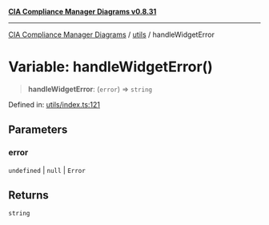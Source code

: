 [**CIA Compliance Manager Diagrams v0.8.31**](../../README.md)

***

[CIA Compliance Manager Diagrams](../../modules.md) / [utils](../README.md) / handleWidgetError

# Variable: handleWidgetError()

> **handleWidgetError**: (`error`) => `string`

Defined in: [utils/index.ts:121](https://github.com/Hack23/cia-compliance-manager/blob/85c025371255f412469ec0119911b7cb143a6212/src/utils/index.ts#L121)

## Parameters

### error

`undefined` | `null` | `Error`

## Returns

`string`

